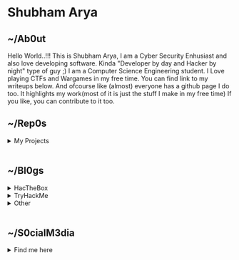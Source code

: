 # Shubham Arya

## ~/Ab0ut
Hello World..!!! This is Shubham Arya, I am a Cyber Security Enhusiast and also love developing software.
Kinda "Developer by day and Hacker by night" type of guy ;)
I am a Computer Science Engineering student. I Love playing CTFs and Wargames in my free time.
You can find link to my writeups below.
And ofcourse like (almost) everyone has a github page I do too.
It highlights my work(most of it is just the stuff I make in my free time)
If you like, you can contribute to it too.

## ~/Rep0s
<details>
  <summary>My Projects</summary>
  <p><a href="https://github.com/mrjoker05/LazyScripts">LazyScripts</a></p>
  <p><a href="https://github.com/mrjoker05/HTB-Recon">HTB-Recon</a></p>
  <p><a href="https://github.com/mrjoker05/Lazy-Share">LazyShare</a></p>
  <p><a href="https://github.com/mrjoker05/New-Feed">New-Feed</a></p>
  <p><a href="https://github.com/mrjoker05/Algos_and_DataStructures">Algos & Data Structures</a></p>
  <p><a href="https://github.com/mrjoker05/Competetive-Programming">Coding</a></p>
  <p><a href="https://github.com/mrjoker05/Learn_Python3">Learn Python3</a></p>
</details><br/>


## ~/Bl0gs
<details>
  <summary>HacTheBox</summary>
  <p><a href="https://medium.com/@mrjoker05/hack-the-box-methodology-bde149ff4251">Hackthebox Methodology</a></p>
  <p><a href="https://medium.com/@mrjoker05/traceback-hackthebox-writeup-1501907a1fc5">TraceBack Hackthebox</a></p>
  <p><a href="https://medium.com/@mrjoker05/traverxec-writeup-hackthebox-75af741fb43a">Traverxec Hackthebox</a></p>
  <p><a href="https://medium.com/@mrjoker05/postman-hackthebox-quick-walkthrough-22a82761a69a">Postman Hackthebox</a></p>
</details>
   
<details>
  <summary>TryHackMe</summary>
  <p><a href="">Coming Soon</a></p>
</details>

<details>
  <summary>Other</summary>
  <p><a href="https://medium.com/@mrjoker05/hello-world-6439f812355f">Hello World</a></p>
</details><br/>


## ~/S0cialM3dia
<details>
  <summary>Find me here</summary>
  <p><a href="https://medium.com/@mrjoker05">Medium</a></p>
  <p><a href="https://twitter.com/iam_shubhamarya">Twitter</a></p>
  <p><a href="https://www.reddit.com/user/iamnobody_8">Reddit</a></p>
</details>
